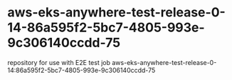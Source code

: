 # aws-eks-anywhere-test-release-0-14-86a595f2-5bc7-4805-993e-9c306140ccdd-75
repository for use with E2E test job aws-eks-anywhere-test-release-0-14:86a595f2-5bc7-4805-993e-9c306140ccdd-75
